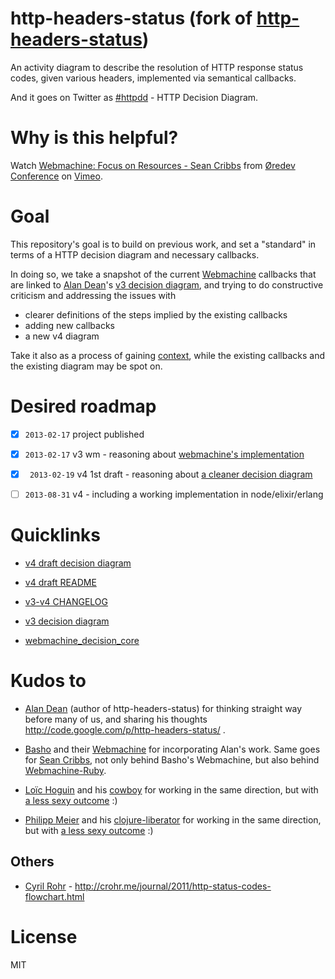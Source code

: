 # http-headers-status (fork of [http-headers-status](http://code.google.com/p/http-headers-status/))

An activity diagram to describe the resolution of HTTP response status codes, given various headers, implemented via semantical callbacks.

And it goes on Twitter as [#httpdd](https://twitter.com/search/realtime?q=httpdd) - HTTP Decision Diagram.


# Why is this helpful?

Watch [Webmachine: Focus on Resources - Sean Cribbs](http://vimeo.com/20784244) from [&Oslash;redev Conference](http://vimeo.com/user4280938) on [Vimeo](http://vimeo.com).


# Goal

This repository's goal is to build on previous work, and set a "standard" in terms of a HTTP decision diagram and necessary callbacks.

In doing so, we take a snapshot of the current [Webmachine](https://github.com/basho/webmachine) callbacks that are linked to [Alan Dean](https://twitter.com/adean)'s [v3 decision diagram](https://raw.github.com/andreineculau/http-headers-status/master/v3/http-headers-status-v3.png), and trying to do constructive criticism and addressing the issues with

* clearer definitions of the steps implied by the existing callbacks
* adding new callbacks
* a new v4 diagram

Take it also as a process of gaining [context](https://twitter.com/slicknet/status/300625746966241280), while the existing callbacks and the existing diagram may be spot on.


# Desired roadmap

* [X] `2013-02-17` project published
* [X] `2013-02-17` v3 wm - reasoning about [webmachine's implementation](v3/webmachine_resource.erl)
* [X] ` 2013-02-19` v4 1st draft - reasoning about [a cleaner decision diagram](v4/http-headers-status-v4.png)
* [ ] `2013-08-31` v4 - including a working implementation in node/elixir/erlang


# Quicklinks

* [v4 draft decision diagram](v4/http-headers-status-v4.png)
* [v4 draft README](v4/README.md)
* [v3-v4 CHANGELOG](v4/CHANGELOG.v3-v4.md)

* [v3 decision diagram](v3/http-headers-status-v3.png)
* [webmachine_decision_core](https://github.com/basho/webmachine/blob/master/src/webmachine_decision_core.erl)


# Kudos to

* [Alan Dean](https://twitter.com/adean) (author of http-headers-status) for thinking straight way before many of us, and sharing his thoughts http://code.google.com/p/http-headers-status/ .

* [Basho](https://twitter.com/basho) and their [Webmachine](https://github.com/basho/webmachine/wiki) for incorporating Alan's work. Same goes for [Sean Cribbs](https://twitter.com/seancribbs), not only behind Basho's Webmachine, but also behind [Webmachine-Ruby](https://github.com/seancribbs/webmachine-ruby).

* [Loïc Hoguin](https://twitter.com/lhoguin) and his [cowboy](https://github.com/extend/cowboy) for working in the same direction, but with [a less sexy outcome](https://raw.github.com/nevar/cowboy/a597393265d9d69df3f9b0fe660087a208e86641/guide/rest_flow_diagram.svg) :)

* [Philipp Meier](https://twitter.com/ordnungswprog) and his [clojure-liberator](http://clojure-liberator.github.com/) for working in the same direction, but with [a less sexy outcome](http://philipp.meier.name/t/liberator-flow-color.png) :)

## Others

* [Cyril Rohr](https://twitter.com/crohr) - http://crohr.me/journal/2011/http-status-codes-flowchart.html


# License

MIT
